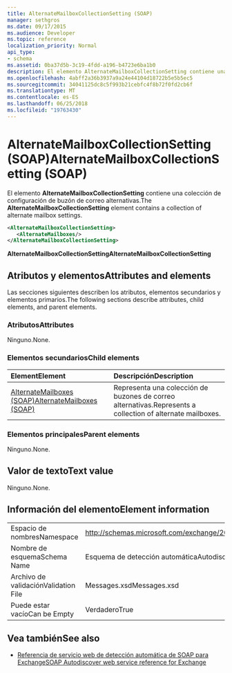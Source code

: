 ```yaml
---
title: AlternateMailboxCollectionSetting (SOAP)
manager: sethgros
ms.date: 09/17/2015
ms.audience: Developer
ms.topic: reference
localization_priority: Normal
api_type:
- schema
ms.assetid: 0ba37d5b-3c19-4fdd-a196-b4723e6ba1b0
description: El elemento AlternateMailboxCollectionSetting contiene una colección de configuración de buzón de correo alternativas.
ms.openlocfilehash: 4abff2a36b3937a9a24e44104d18722b5e5b5ec5
ms.sourcegitcommit: 34041125dc8c5f993b21cebfc4f8b72f0fd2cb6f
ms.translationtype: MT
ms.contentlocale: es-ES
ms.lasthandoff: 06/25/2018
ms.locfileid: "19763430"
---
```

# <a name="alternatemailboxcollectionsetting-soap"></a><span data-ttu-id="ee11b-103">AlternateMailboxCollectionSetting (SOAP)</span><span class="sxs-lookup"><span data-stu-id="ee11b-103">AlternateMailboxCollectionSetting (SOAP)</span></span>

<span data-ttu-id="ee11b-104">El elemento **AlternateMailboxCollectionSetting** contiene una colección de configuración de buzón de correo alternativas.</span><span class="sxs-lookup"><span data-stu-id="ee11b-104">The **AlternateMailboxCollectionSetting** element contains a collection of alternate mailbox settings.</span></span> 
  
```XML
<AlternateMailboxCollectionSetting>
   <AlternateMailboxes/>
</AlternateMailboxCollectionSetting>
```

 <span data-ttu-id="ee11b-105">**AlternateMailboxCollectionSetting**</span><span class="sxs-lookup"><span data-stu-id="ee11b-105">**AlternateMailboxCollectionSetting**</span></span>
## <a name="attributes-and-elements"></a><span data-ttu-id="ee11b-106">Atributos y elementos</span><span class="sxs-lookup"><span data-stu-id="ee11b-106">Attributes and elements</span></span>

<span data-ttu-id="ee11b-107">Las secciones siguientes describen los atributos, elementos secundarios y elementos primarios.</span><span class="sxs-lookup"><span data-stu-id="ee11b-107">The following sections describe attributes, child elements, and parent elements.</span></span>
  
### <a name="attributes"></a><span data-ttu-id="ee11b-108">Atributos</span><span class="sxs-lookup"><span data-stu-id="ee11b-108">Attributes</span></span>

<span data-ttu-id="ee11b-109">Ninguno.</span><span class="sxs-lookup"><span data-stu-id="ee11b-109">None.</span></span>
  
### <a name="child-elements"></a><span data-ttu-id="ee11b-110">Elementos secundarios</span><span class="sxs-lookup"><span data-stu-id="ee11b-110">Child elements</span></span>

|<span data-ttu-id="ee11b-111">**Element**</span><span class="sxs-lookup"><span data-stu-id="ee11b-111">**Element**</span></span>|<span data-ttu-id="ee11b-112">**Descripción**</span><span class="sxs-lookup"><span data-stu-id="ee11b-112">**Description**</span></span>|
|:-----|:-----|
|[<span data-ttu-id="ee11b-113">AlternateMailboxes (SOAP)</span><span class="sxs-lookup"><span data-stu-id="ee11b-113">AlternateMailboxes (SOAP)</span></span>](alternatemailboxes-soap.md) <br/> |<span data-ttu-id="ee11b-114">Representa una colección de buzones de correo alternativas.</span><span class="sxs-lookup"><span data-stu-id="ee11b-114">Represents a collection of alternate mailboxes.</span></span>  <br/> |
   
### <a name="parent-elements"></a><span data-ttu-id="ee11b-115">Elementos principales</span><span class="sxs-lookup"><span data-stu-id="ee11b-115">Parent elements</span></span>

<span data-ttu-id="ee11b-116">Ninguno.</span><span class="sxs-lookup"><span data-stu-id="ee11b-116">None.</span></span>
  
## <a name="text-value"></a><span data-ttu-id="ee11b-117">Valor de texto</span><span class="sxs-lookup"><span data-stu-id="ee11b-117">Text value</span></span>

<span data-ttu-id="ee11b-118">Ninguno.</span><span class="sxs-lookup"><span data-stu-id="ee11b-118">None.</span></span>
  
## <a name="element-information"></a><span data-ttu-id="ee11b-119">Información del elemento</span><span class="sxs-lookup"><span data-stu-id="ee11b-119">Element information</span></span>

|||
|:-----|:-----|
|<span data-ttu-id="ee11b-120">Espacio de nombres</span><span class="sxs-lookup"><span data-stu-id="ee11b-120">Namespace</span></span>  <br/> |http://schemas.microsoft.com/exchange/2010/Autodiscover  <br/> |
|<span data-ttu-id="ee11b-121">Nombre de esquema</span><span class="sxs-lookup"><span data-stu-id="ee11b-121">Schema Name</span></span>  <br/> |<span data-ttu-id="ee11b-122">Esquema de detección automática</span><span class="sxs-lookup"><span data-stu-id="ee11b-122">Autodiscover schema</span></span>  <br/> |
|<span data-ttu-id="ee11b-123">Archivo de validación</span><span class="sxs-lookup"><span data-stu-id="ee11b-123">Validation File</span></span>  <br/> |<span data-ttu-id="ee11b-124">Messages.xsd</span><span class="sxs-lookup"><span data-stu-id="ee11b-124">Messages.xsd</span></span>  <br/> |
|<span data-ttu-id="ee11b-125">Puede estar vacío</span><span class="sxs-lookup"><span data-stu-id="ee11b-125">Can be Empty</span></span>  <br/> |<span data-ttu-id="ee11b-126">Verdadero</span><span class="sxs-lookup"><span data-stu-id="ee11b-126">True</span></span>  <br/> |
   
## <a name="see-also"></a><span data-ttu-id="ee11b-127">Vea también</span><span class="sxs-lookup"><span data-stu-id="ee11b-127">See also</span></span>

- [<span data-ttu-id="ee11b-128">Referencia de servicio web de detección automática de SOAP para Exchange</span><span class="sxs-lookup"><span data-stu-id="ee11b-128">SOAP Autodiscover web service reference for Exchange</span></span>](soap-autodiscover-web-service-reference-for-exchange.md)

